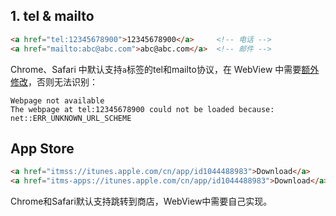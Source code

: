## 1. tel & mailto

```html
<a href="tel:12345678900">12345678900</a>     <!-- 电话 -->
<a href="mailto:abc@abc.com">abc@abc.com</a>  <!-- 邮件 -->
```
Chrome、Safari 中默认支持`a`标签的tel和mailto协议，在 WebView 中需要[额外修改](https://stackoverflow.com/questions/24697429/getting-neterr-unknown-url-scheme-while-calling-telephone-number-from-html-pag
)，否则无法识别：
```text
Webpage not available
The webpage at tel:12345678900 could not be loaded because:
net::ERR_UNKNOWN_URL_SCHEME
```

## App Store
```html
<a href="itmss://itunes.apple.com/cn/app/id1044488983">Download</a>     <!-- 前往 App Store 下载 -->
<a href="itms-apps://itunes.apple.com/cn/app/id1044488983">Download</a>  <!-- 前往 App Store 下载 -->
```
Chrome和Safari默认支持跳转到商店，WebView中需要自己实现。
